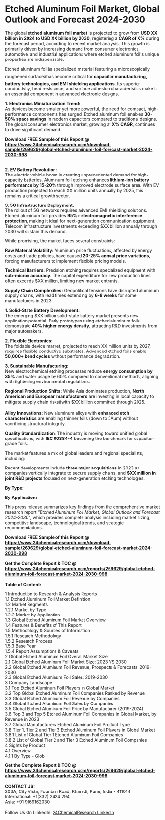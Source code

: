<h1>Etched Aluminum Foil Market, Global Outlook and Forecast 2024-2030</h1><p>The global <strong>etched aluminum foil market</strong> is projected to grow from <strong>USD XX billion in 2024 to USD XX billion by 2030</strong>, registering a <strong>CAGR of X%</strong> during the forecast period, according to recent market analysis. This growth is primarily driven by increasing demand from consumer electronics, automotive, and industrial applications where etched aluminum foil's unique properties are indispensable.</p><p>Etched aluminum foilâa specialized material featuring a microscopically roughened surfaceâhas become critical for <strong>capacitor manufacturing, battery technologies, and EMI shielding applications</strong>. Its superior conductivity, heat resistance, and surface adhesion characteristics make it an essential component in advanced electronic designs.</p><p><strong>1. Electronics Miniaturization Trend:</strong><br>
As devices become smaller yet more powerful, the need for compact, high-performance components has surged. Etched aluminum foil enables <strong>30-50% space savings</strong> in modern capacitors compared to traditional designs. The global consumer electronics market, growing at <strong>X% CAGR</strong>, continues to drive significant demand.</p><div><b>Download FREE Sample of this Report @ 
            <a href="https://www.24chemicalresearch.com/download-sample/269629/global-etched-aluminum-foil-forecast-market-2024-2030-998">
            https://www.24chemicalresearch.com/download-sample/269629/global-etched-aluminum-foil-forecast-market-2024-2030-998</a></b></div><br><p><strong>2. EV Battery Revolution:</strong><br>
The electric vehicle boom is creating unprecedented demand for high-capacity batteries. Aluminum foil etching enhances <strong>lithium-ion battery performance by 15-20%</strong> through improved electrode surface area. With EV production projected to reach XX million units annually by 2025, this remains a critical growth sector.</p><p><strong>3. 5G Infrastructure Deployment:</strong><br>
The rollout of 5G networks requires advanced EMI shielding solutions. Etched aluminum foil provides <strong>95%+ electromagnetic interference protection</strong>, making it ideal for next-generation communication equipment. Telecom infrastructure investments exceeding $XX billion annually through 2030 will sustain this demand.</p><p>While promising, the market faces several constraints:</p><p><strong>Raw Material Volatility:</strong> Aluminum price fluctuations, affected by energy costs and trade policies, have caused <strong>20-25% annual price variations</strong>, forcing manufacturers to implement flexible pricing models.</p><p><strong>Technical Barriers:</strong> Precision etching requires specialized equipment with <strong>sub-micron accuracy</strong>. The capital expenditure for new production lines often exceeds $XX million, limiting new market entrants.</p><p><strong>Supply Chain Complexities:</strong> Geopolitical tensions have disrupted aluminum supply chains, with lead times extending by <strong>6-8 weeks</strong> for some manufacturers in 2023.</p><p><strong>1. Solid-State Battery Development:</strong><br>
The emerging $XX billion solid-state battery market presents new application potential. Early prototypes using etched aluminum foils demonstrate <strong>40% higher energy density</strong>, attracting R&amp;D investments from major automakers.</p><p><strong>2. Flexible Electronics:</strong><br>
The foldable device market, projected to reach XX million units by 2027, requires flexible conductive substrates. Advanced etched foils enable <strong>50,000+ bend cycles</strong> without performance degradation.</p><p><strong>3. Sustainable Manufacturing:</strong><br>
New electrochemical etching processes reduce <strong>energy consumption by 35%</strong> and water usage by 60% compared to conventional methods, aligning with tightening environmental regulations.</p><p><strong>Regional Production Shifts:</strong> While Asia dominates production, <strong>North American and European manufacturers</strong> are investing in local capacity to mitigate supply chain risksâwith $XX billion committed through 2025.</p><p><strong>Alloy Innovations:</strong> New aluminum alloys with <strong>enhanced etch characteristics</strong> are enabling thinner foils (down to 5Âµm) without sacrificing structural integrity.</p><p><strong>Quality Standardization:</strong> The industry is moving toward unified global specifications, with <strong>IEC 60384-4</strong> becoming the benchmark for capacitor-grade foils.</p><p>The market features a mix of global leaders and regional specialists, including:</p><p>Recent developments include <strong>three major acquisitions</strong> in 2023 as companies vertically integrate to secure supply chains, and <strong>$XX million in joint R&amp;D projects</strong> focused on next-generation etching technologies.</p><p><strong>By Type:</strong></p><p><strong>By Application:</strong></p><p>This press release summarizes key findings from the comprehensive market research report <em>"Etched Aluminum Foil Market, Global Outlook and Forecast 2024-2030"</em>, which provides complete analysis including market sizing, competitive landscape, technological trends, and strategic recommendations.</p><div><b>Download FREE Sample of this Report @ 
            <a href="https://www.24chemicalresearch.com/download-sample/269629/global-etched-aluminum-foil-forecast-market-2024-2030-998">
            https://www.24chemicalresearch.com/download-sample/269629/global-etched-aluminum-foil-forecast-market-2024-2030-998</a></b></div><br><div><b>Get the Complete Report & TOC @ 
            <a href="https://www.24chemicalresearch.com/reports/269629/global-etched-aluminum-foil-forecast-market-2024-2030-998">
            https://www.24chemicalresearch.com/reports/269629/global-etched-aluminum-foil-forecast-market-2024-2030-998</a></b></div><br>
            <b>Table of Content:</b><p>1 Introduction to Research & Analysis Reports<br />
    1.1 Etched Aluminum Foil Market Definition<br />
    1.2 Market Segments<br />
        1.2.1 Market by Type<br />
        1.2.2 Market by Application<br />
    1.3 Global Etched Aluminum Foil Market Overview<br />
    1.4 Features & Benefits of This Report<br />
    1.5 Methodology & Sources of Information<br />
        1.5.1 Research Methodology<br />
        1.5.2 Research Process<br />
        1.5.3 Base Year<br />
        1.5.4 Report Assumptions & Caveats<br />
2 Global Etched Aluminum Foil Overall Market Size<br />
    2.1 Global Etched Aluminum Foil Market Size: 2023 VS 2030<br />
    2.2 Global Etched Aluminum Foil Revenue, Prospects & Forecasts: 2019-2030<br />
    2.3 Global Etched Aluminum Foil Sales: 2019-2030<br />
3 Company Landscape<br />
    3.1 Top Etched Aluminum Foil Players in Global Market<br />
    3.2 Top Global Etched Aluminum Foil Companies Ranked by Revenue<br />
    3.3 Global Etched Aluminum Foil Revenue by Companies<br />
    3.4 Global Etched Aluminum Foil Sales by Companies<br />
    3.5 Global Etched Aluminum Foil Price by Manufacturer (2019-2024)<br />
    3.6 Top 3 and Top 5 Etched Aluminum Foil Companies in Global Market, by Revenue in 2023<br />
    3.7 Global Manufacturers Etched Aluminum Foil Product Type<br />
    3.8 Tier 1, Tier 2 and Tier 3 Etched Aluminum Foil Players in Global Market<br />
        3.8.1 List of Global Tier 1 Etched Aluminum Foil Companies<br />
        3.8.2 List of Global Tier 2 and Tier 3 Etched Aluminum Foil Companies<br />
4 Sights by Product<br />
    4.1 Overview<br />
        4.1.1 By Type - Glob</p><div><b>Get the Complete Report & TOC @ 
            <a href="https://www.24chemicalresearch.com/reports/269629/global-etched-aluminum-foil-forecast-market-2024-2030-998">
            https://www.24chemicalresearch.com/reports/269629/global-etched-aluminum-foil-forecast-market-2024-2030-998</a></b></div><br><b>CONTACT US:</b><br>
            203A, City Vista, Fountain Road, Kharadi, Pune, India - 411014<br>
            International: +1(332) 2424 294<br>
            Asia: +91 9169162030 <br><br>
            Follow Us On LinkedIn: <a href="https://www.linkedin.com/company/24chemicalresearch/">24ChemicalResearch LinkedIn</a>